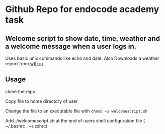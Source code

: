 # Github Repo for endocode academy task

## Welcome script to show date, time, weather and a welcome message when a user logs in.

Uses basic unix commands like echo and date. Also Downloads a weather report from [wttr.in](wttr.in).

## Usage

clone the repo.

Copy file to home directory of user

Change the file to an executable file with `chmod +x welcomescript.sh`

Add ./welcomescript.sh at the end of users shell configuration file ( ~/.bashrc , ~/.zshrc) 

